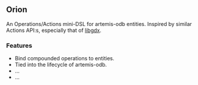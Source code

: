 ## Orion

An Operations/Actions mini-DSL for artemis-odb entities. Inspired by similar Actions
 API:s, especially that of [libgdx](https://github.com/libgdx/libgdx).

### Features

- Bind compounded operations to entities.
- Tied into the lifecycle of artemis-odb.
- ...
- ...
